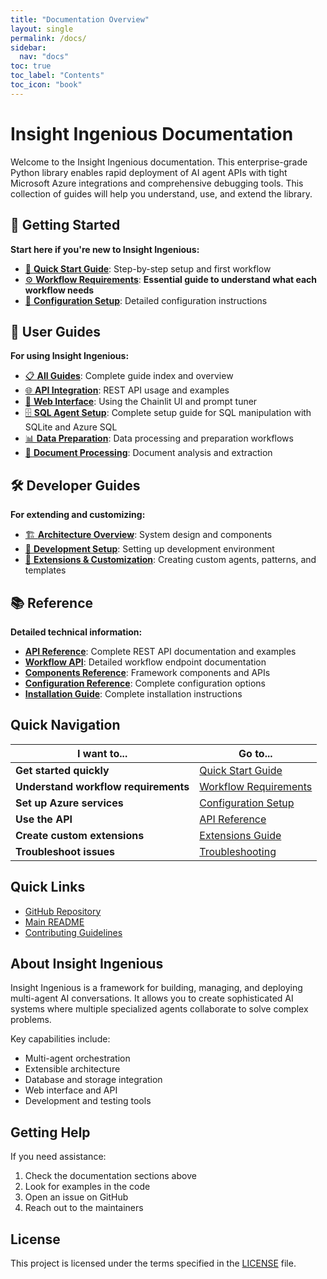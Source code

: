 ```yaml
---
title: "Documentation Overview"
layout: single
permalink: /docs/
sidebar:
  nav: "docs"
toc: true
toc_label: "Contents"
toc_icon: "book"
---
```


# Insight Ingenious Documentation

Welcome to the Insight Ingenious documentation. This enterprise-grade Python library enables rapid deployment of AI agent APIs with tight Microsoft Azure integrations and comprehensive debugging tools. This collection of guides will help you understand, use, and extend the library.

## 🚀 Getting Started

**Start here if you're new to Insight Ingenious:**

- [🏁 **Quick Start Guide**](getting-started/README.md): Step-by-step setup and first workflow
- [⚙️ **Workflow Requirements**](workflows/README.md): **Essential guide to understand what each workflow needs**
- [🔧 **Configuration Setup**](configuration/README.md): Detailed configuration instructions

## 📖 User Guides

**For using Insight Ingenious:**

- [📋 **All Guides**](guides/README.md): Complete guide index and overview
- [🌐 **API Integration**](guides/api-integration.md): REST API usage and examples
- [🎨 **Web Interface**](guides/web-interface.md): Using the Chainlit UI and prompt tuner
- [🗄️ **SQL Agent Setup**](guides/sql-agent-setup.md): Complete setup guide for SQL manipulation with SQLite and Azure SQL
- [📊 **Data Preparation**](guides/data-preparation/): Data processing and preparation workflows
- [📄 **Document Processing**](guides/document-processing/): Document analysis and extraction

## 🛠️ Developer Guides

**For extending and customizing:**

- [🏗️ **Architecture Overview**](architecture/README.md): System design and components
- [🔨 **Development Setup**](development/README.md): Setting up development environment
- [🔌 **Extensions & Customization**](extensions/README.md): Creating custom agents, patterns, and templates

## 📚 Reference

**Detailed technical information:**

- [**API Reference**](api/README.md): Complete REST API documentation and examples
- [**Workflow API**](api/WORKFLOWS.md): Detailed workflow endpoint documentation
- [**Components Reference**](components/README.md): Framework components and APIs
- [**Configuration Reference**](/configuration/): Complete configuration options
- [**Installation Guide**](getting-started/installation.md): Complete installation instructions

## Quick Navigation

| I want to... | Go to... |
|---------------|----------|
| **Get started quickly** | [Quick Start Guide](getting-started/README.md) |
| **Understand workflow requirements** | [Workflow Requirements](workflows/README.md) |
| **Set up Azure services** | [Configuration Setup](configuration/README.md) |
| **Use the API** | [API Reference](api/README.md) |
| **Create custom extensions** | [Extensions Guide](extensions/README.md) |
| **Troubleshoot issues** | [Troubleshooting](/troubleshooting/) |

## Quick Links

- [GitHub Repository](https://github.com/Insight-Services-APAC/ingenious)
- [Main README](../README.md)
- [Contributing Guidelines](../CONTRIBUTING.md)

## About Insight Ingenious

Insight Ingenious is a framework for building, managing, and deploying multi-agent AI conversations. It allows you to create sophisticated AI systems where multiple specialized agents collaborate to solve complex problems.

Key capabilities include:

- Multi-agent orchestration
- Extensible architecture
- Database and storage integration
- Web interface and API
- Development and testing tools

## Getting Help

If you need assistance:

1. Check the documentation sections above
2. Look for examples in the code
3. Open an issue on GitHub
4. Reach out to the maintainers

## License

This project is licensed under the terms specified in the [LICENSE](../LICENSE) file.
